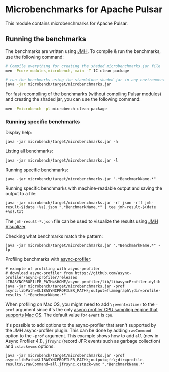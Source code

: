 <!--

    Licensed to the Apache Software Foundation (ASF) under one
    or more contributor license agreements.  See the NOTICE file
    distributed with this work for additional information
    regarding copyright ownership.  The ASF licenses this file
    to you under the Apache License, Version 2.0 (the
    "License"); you may not use this file except in compliance
    with the License.  You may obtain a copy of the License at

      http://www.apache.org/licenses/LICENSE-2.0

    Unless required by applicable law or agreed to in writing,
    software distributed under the License is distributed on an
    "AS IS" BASIS, WITHOUT WARRANTIES OR CONDITIONS OF ANY
    KIND, either express or implied.  See the License for the
    specific language governing permissions and limitations
    under the License.

-->

# Microbenchmarks for Apache Pulsar

This module contains microbenchmarks for Apache Pulsar.

## Running the benchmarks

The benchmarks are written using [JMH](http://openjdk.java.net/projects/code-tools/jmh/). To compile & run the benchmarks, use the following command:

```bash
# Compile everything for creating the shaded microbenchmarks.jar file
mvn -Pcore-modules,microbench,-main -T 1C clean package

# run the benchmarks using the standalone shaded jar in any environment
java -jar microbench/target/microbenchmarks.jar
```

For fast recompiling of the benchmarks (without compiling Pulsar modules) and creating the shaded jar, you can use the following command:

```bash
mvn -Pmicrobench -pl microbench clean package
```

### Running specific benchmarks

Display help:

```shell
java -jar microbench/target/microbenchmarks.jar -h
```

Listing all benchmarks:

```shell
java -jar microbench/target/microbenchmarks.jar -l
```

Running specific benchmarks:

```shell
java -jar microbench/target/microbenchmarks.jar ".*BenchmarkName.*"
```

Running specific benchmarks with machine-readable output and saving the output to a file:

```shell
java -jar microbench/target/microbenchmarks.jar -rf json -rff jmh-result-$(date +%s).json ".*BenchmarkName.*" | tee jmh-result-$(date +%s).txt
```

The `jmh-result-*.json` file can be used to visualize the results using [JMH Visualizer](https://jmh.morethan.io/).

Checking what benchmarks match the pattern:

```shell
java -jar microbench/target/microbenchmarks.jar ".*BenchmarkName.*" -lp
```

Profiling benchmarks with [async-profiler](https://github.com/async-profiler/async-profiler):

```shell
# example of profiling with async-profiler
# download async-profiler from https://github.com/async-profiler/async-profiler/releases
LIBASYNCPROFILER_PATH=$HOME/async-profiler/lib/libasyncProfiler.dylib
java -jar microbench/target/microbenchmarks.jar -prof async:libPath=$LIBASYNCPROFILER_PATH\;output=flamegraph\;dir=profile-results ".*BenchmarkName.*"
```

When profiling on Mac OS, you might need to add `\;event=itimer` to the `-prof` argument since it's the only [async profiler CPU sampling engine that supports Mac OS](https://github.com/async-profiler/async-profiler/blob/master/docs/CpuSamplingEngines.md#summary). The default value for `event` is `cpu`.

It's possible to add options to the async-profiler that aren't supported by the JMH async-profiler plugin. This can be done by adding `rawCommand` option to the `-prof` argument. This example shows how to add `all` (new in Async Profiler 4.1), `jfrsync` (record JFR events such as garbage collection) and `cstack=vmx` options.

```shell
java -jar microbench/target/microbenchmarks.jar -prof async:libPath=$LIBASYNCPROFILER_PATH\;output=jfr\;dir=profile-results\;rawCommand=all,jfrsync,cstack=vmx ".*BenchmarkName.*"
```